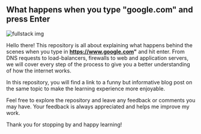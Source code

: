 ## What happens when you type "google.com" and press Enter

![fullstack img](https://s3.amazonaws.com/intranet-projects-files/holbertonschool-sysadmin_devops/298/aJPw3mw.jpg)

Hello there! This repository is all about explaining what happens behind the scenes when you type in **https://www.google.com"** and hit enter. From DNS requests to load-balancers, firewalls to web and application servers, we will cover every step of the process to give you a better understanding of how the internet works.

In this repository, you will find a link to a funny but informative blog post on the same topic to make the learning experience more enjoyable.

Feel free to explore the repository and leave any feedback or comments you may have. Your feedback is always appreciated and helps me improve my work.

Thank you for stopping by and happy learning!
